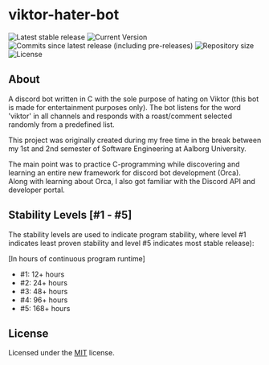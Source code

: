 # viktor-hater-bot
![Latest stable release](https://img.shields.io/github/v/release/sabotack/viktor-hater-bot?color=brightgreen&label=latest%20stable%20version)
![Current Version](https://img.shields.io/github/v/release/sabotack/viktor-hater-bot?include_prereleases&label=current%20version)
![Commits since latest release (including pre-releases)](https://img.shields.io/github/commits-since/sabotack/viktor-hater-bot/latest?include_prereleases)
![Repository size](https://img.shields.io/github/repo-size/sabotack/viktor-hater-bot)
![License](https://img.shields.io/github/license/sabotack/viktor-hater-bot)

## About

A discord bot written in C with the sole purpose of hating on Viktor (this bot is made for entertainment purposes only).
The bot listens for the word 'viktor' in all channels and responds with a roast/comment selected randomly from a predefined list.

This project was originally created during my free time in the break between my 1st and 2nd semester of Software Engineering at Aalborg University. 

The main point was to practice C-programming while discovering and learning an entire new framework for discord bot development (Orca).
Along with learning about Orca, I also got familiar with the Discord API and developer portal.

## Stability Levels [#1 - #5]
The stability levels are used to indicate program stability, where level #1 indicates least proven stability and level #5 indicates most stable release):

[In hours of continuous program runtime]
- #1: 12+ hours
- #2: 24+ hours
- #3: 48+ hours
- #4: 96+ hours
- #5: 168+ hours

## License

Licensed under the [MIT](LICENSE) license.


